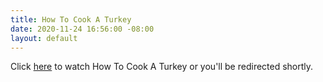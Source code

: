 ```yaml
---
title: How To Cook A Turkey
date: 2020-11-24 16:56:00 -08:00
layout: default
---
```


Click <a href="https://youtu.be/RhzFSeV5XQI">here</a> to watch How To Cook A Turkey or you'll be redirected shortly.  

<script>

window.location = "https://youtu.be/RhzFSeV5XQI";

</script>